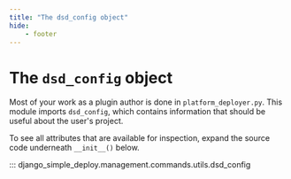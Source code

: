 ```yaml
---
title: "The dsd_config object"
hide:
    - footer
---
```


# The `dsd_config` object

Most of your work as a plugin author is done in `platform_deployer.py`. This module imports `dsd_config`, which contains information that should be useful about the user's project.

To see all attributes that are available for inspection, expand the source code underneath `__init__()` below.

::: django_simple_deploy.management.commands.utils.dsd_config
